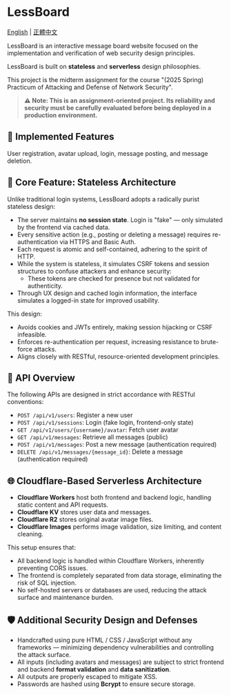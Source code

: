 # LessBoard

[English](readme.md) | [正體中文](docs/readme.zh_TW.md)

LessBoard is an interactive message board website focused on the implementation and verification of web security design principles.

LessBoard is built on **stateless** and **serverless** design philosophies.

This project is the midterm assignment for the course "(2025 Spring) Practicum of Attacking and Defense of Network Security".

> **⚠️ Note: This is an assignment-oriented project. Its reliability and security must be carefully evaluated before being deployed in a production environment.**

## 🧾 Implemented Features

User registration, avatar upload, login, message posting, and message deletion.

## 🔐 Core Feature: Stateless Architecture

Unlike traditional login systems, LessBoard adopts a radically purist stateless design:

- The server maintains **no session state**. Login is "fake" — only simulated by the frontend via cached data.
- Every sensitive action (e.g., posting or deleting a message) requires re-authentication via HTTPS and Basic Auth.
- Each request is atomic and self-contained, adhering to the spirit of HTTP.
- While the system is stateless, it simulates CSRF tokens and session structures to confuse attackers and enhance security:
  - These tokens are checked for presence but not validated for authenticity.
- Through UX design and cached login information, the interface simulates a logged-in state for improved usability.

This design:

- Avoids cookies and JWTs entirely, making session hijacking or CSRF infeasible.
- Enforces re-authentication per request, increasing resistance to brute-force attacks.
- Aligns closely with RESTful, resource-oriented development principles.

## 📡 API Overview

The following APIs are designed in strict accordance with RESTful conventions:

- `POST /api/v1/users`: Register a new user
- `POST /api/v1/sessions`: Login (fake login, frontend-only state)
- `GET /api/v1/users/{username}/avatar`: Fetch user avatar
- `GET /api/v1/messages`: Retrieve all messages (public)
- `POST /api/v1/messages`: Post a new message (authentication required)
- `DELETE /api/v1/messages/{message_id}`: Delete a message (authentication required)

## 🌐 Cloudflare-Based Serverless Architecture

- **Cloudflare Workers** host both frontend and backend logic, handling static content and API requests.
- **Cloudflare KV** stores user data and messages.
- **Cloudflare R2** stores original avatar image files.
- **Cloudflare Images** performs image validation, size limiting, and content cleaning.

This setup ensures that:

- All backend logic is handled within Cloudflare Workers, inherently preventing CORS issues.
- The frontend is completely separated from data storage, eliminating the risk of SQL injection.
- No self-hosted servers or databases are used, reducing the attack surface and maintenance burden.

## 🛡️ Additional Security Design and Defenses

- Handcrafted using pure HTML / CSS / JavaScript without any frameworks — minimizing dependency vulnerabilities and controlling the attack surface.
- All inputs (including avatars and messages) are subject to strict frontend and backend **format validation** and **data sanitization**.
- All outputs are properly escaped to mitigate XSS.
- Passwords are hashed using **Bcrypt** to ensure secure storage.
